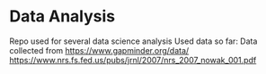 # Data Analysis

Repo used for several data science analysis 
Used data so far:
Data collected from https://www.gapminder.org/data/
https://www.nrs.fs.fed.us/pubs/jrnl/2007/nrs_2007_nowak_001.pdf

